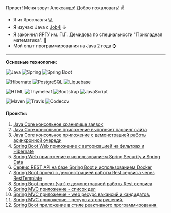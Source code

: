 Привет! Меня зовут Александр! Добро пожаловать! :v:

* Я из Ярославля :computer:
* Я изучаю Java с [Job4j](https://job4j.ru/) :coffee:
* Я закончил ЯРГУ им. П.Г. Демидова по специальности "Прикладная математика". :office:
* Мой опыт программирования на Java 2 года :watch:

-----------
<b>Основные технологии:</b>

![Java](https://img.shields.io/badge/Java-%3E%3D%208-orange) 
![Spring](https://img.shields.io/badge/Spring-%3E%3D%205.0-green)
![Spring Boot](https://img.shields.io/badge/Spring%20Boot-2-green)

![Hibernate](https://img.shields.io/badge/Hibernate-%3E%3D%205.0-yellow)
![PostgreSQL](https://img.shields.io/badge/PostgreSQL-%3E%3D%209-blue)
![Liquebase](https://img.shields.io/badge/Liquiebase-%20-orange)

![HTML](https://img.shields.io/badge/HTML-5-blue)
![Thymeleaf](https://img.shields.io/badge/Thymeleaf-%20-green)
![Bootstrap](https://img.shields.io/badge/Bootstrap-4-blue)
![JavaScript](https://img.shields.io/badge/JavaScript-%20-yellow)


![Maven](https://img.shields.io/badge/Maven-3-red)
![Travis](https://img.shields.io/badge/Travis-CI-succes)
![Codecov](https://img.shields.io/badge/Codecov-%20-red)

#### Проекты:
1. [Java Core консольное хранилище заявок](https://github.com/AMEMELYANOV/job4j_tracker)
2. [Java Core консольное приложение выполняет парсинг сайта](https://github.com/AMEMELYANOV/job4j_grabber)
3. [Java Core консольное приложение с демонстрацией работы асинхронной очереди](https://github.com/AMEMELYANOV/Pooh-JMS)
4. [Spring Boot Web приложение с авторизацией на фильтрах и Hibernate](https://github.com/AMEMELYANOV/job4j_cars)
5. [Spring Web приложение с использованием Spring Security и Spring Data](https://github.com/AMEMELYANOV/job4j_forum)
6. [Сервис REST API на базе Spring Boot и использованием Docker](https://github.com/AMEMELYANOV/job4j_url_shortcut)
7. [Spring Boot проект с демонстрацией работы Rest сервиса через RestTemplate](https://github.com/AMEMELYANOV/job4j_rest)
8. [Spring Boot проект (чат) с демонстрацией работы Rest сервиса](https://github.com/AMEMELYANOV/job4j_chat)
9. [Spring MVC приложение - список дел](https://github.com/AMEMELYANOV/job4j_todo)
10. [Spring MVC приложение - web ресурс вакансий и кандидатов.](https://github.com/AMEMELYANOV/job4j_dreamjob)
11. [Spring MVC приложение - ресурс автонарушений.](https://github.com/AMEMELYANOV/job4j_car_accident)
12. [Spring Boot приложение в стиле реактивного программирования.](https://github.com/AMEMELYANOV/weather_reactive)
